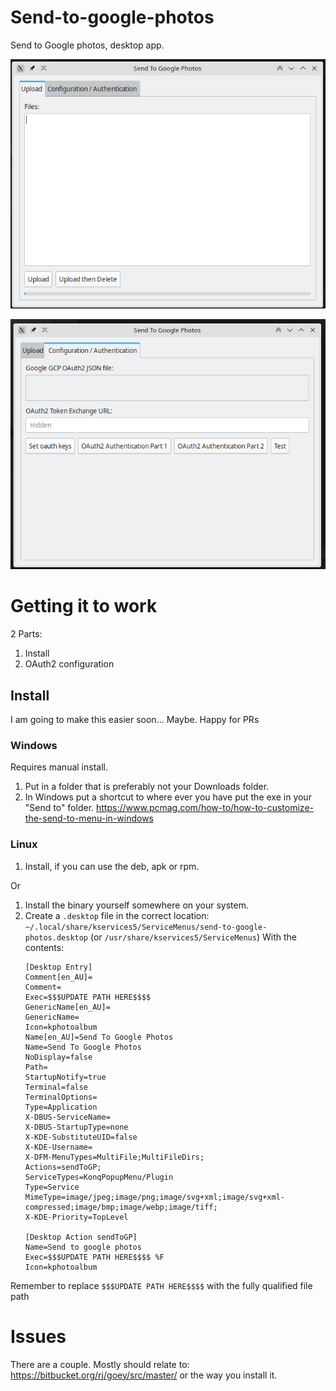 # Send-to-google-photos

Send to Google photos, desktop app.

![img.png](img.png)

![img_1.png](img_1.png)

# Getting it to work

2 Parts:
1. Install
2. OAuth2 configuration

## Install

I am going to make this easier soon... Maybe. Happy for PRs

### Windows

Requires manual install. 
1. Put in a folder that is preferably not your Downloads folder.
2. In Windows put a shortcut to where ever you have put the exe in your "Send to" folder. https://www.pcmag.com/how-to/how-to-customize-the-send-to-menu-in-windows

### Linux

1. Install, if you can use the deb, apk or rpm. 

Or

1. Install the binary yourself somewhere on your system.
2. Create a `.desktop` file in the correct location: `~/.local/share/kservices5/ServiceMenus/send-to-google-photos.desktop` (or `/usr/share/kservices5/ServiceMenus`) With the contents:
    ```
    [Desktop Entry]
   Comment[en_AU]=
   Comment=
   Exec=$$$UPDATE PATH HERE$$$$
   GenericName[en_AU]=
   GenericName=
   Icon=kphotoalbum
   Name[en_AU]=Send To Google Photos
   Name=Send To Google Photos
   NoDisplay=false
   Path=
   StartupNotify=true
   Terminal=false
   TerminalOptions=
   Type=Application
   X-DBUS-ServiceName=
   X-DBUS-StartupType=none
   X-KDE-SubstituteUID=false
   X-KDE-Username=
   X-DFM-MenuTypes=MultiFile;MultiFileDirs;
   Actions=sendToGP;
   ServiceTypes=KonqPopupMenu/Plugin
   Type=Service
   MimeType=image/jpeg;image/png;image/svg+xml;image/svg+xml-compressed;image/bmp;image/webp;image/tiff;
   X-KDE-Priority=TopLevel
   
   [Desktop Action sendToGP]
   Name=Send to google photos
   Exec=$$$UPDATE PATH HERE$$$$ %F
   Icon=kphotoalbum

    ```
Remember to replace `$$$UPDATE PATH HERE$$$$` with the fully qualified file path

# Issues

There are a couple. Mostly should relate to: https://bitbucket.org/rj/goey/src/master/ or the way you install it.